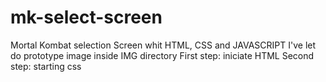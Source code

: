 # mk-select-screen
Mortal Kombat selection Screen whit HTML, CSS and JAVASCRIPT
I've let do prototype image inside IMG directory
First step: iniciate HTML
Second step: starting css
